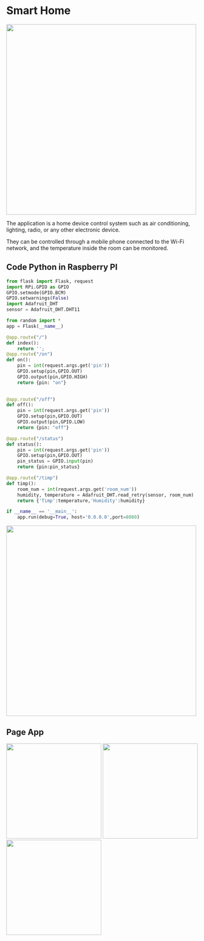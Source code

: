 # Smart Home

<img src="https://mohammed-dev.com/cv/wp-content/uploads/2023/07/smart_home.png" width="500" />

The application is a home device control system such as air conditioning, lighting, radio, or any other electronic device.

They can be controlled through a mobile phone connected to the Wi-Fi network, and the temperature inside the room can be monitored.
## Code Python in Raspberry PI
```python
from flask import Flask, request
import RPi.GPIO as GPIO
GPIO.setmode(GPIO.BCM)
GPIO.setwarnings(False)
import Adafruit_DHT
sensor = Adafruit_DHT.DHT11

from random import *
app = Flask(__name__)

@app.route("/")
def index():
    return '';
@app.route("/on")
def on():
    pin = int(request.args.get('pin'))
    GPIO.setup(pin,GPIO.OUT)
    GPIO.output(pin,GPIO.HIGH)
    return {pin: "on"}
 

@app.route("/off")
def off():
    pin = int(request.args.get('pin'))
    GPIO.setup(pin,GPIO.OUT)
    GPIO.output(pin,GPIO.LOW)
    return {pin: "off"}

@app.route("/status")
def status():
    pin = int(request.args.get('pin'))
    GPIO.setup(pin,GPIO.OUT)
    pin_status = GPIO.input(pin)
    return {pin:pin_status}

@app.route("/timp")
def timp():
    room_num = int(request.args.get('room_num'))
    humidity, temperature = Adafruit_DHT.read_retry(sensor, room_num)
    return {'Timp':temperature,'Humidity':humidity}

if __name__ == '__main__':
    app.run(debug=True, host='0.0.0.0',port=8080)
```
<img src="https://github.com/mohammeddawida/Smart-Home/blob/main/ScreenShots/smarthome_bb.png" width="500" />

## Page App

<img src="https://github.com/mohammeddawida/Smart-Home/blob/main/ScreenShots/Screenshot_1.png" width="250" />
<img src="https://github.com/mohammeddawida/Smart-Home/blob/main/ScreenShots/Screenshot_2.png" width="250" />
<img src="https://github.com/mohammeddawida/Smart-Home/blob/main/ScreenShots/Screenshot_3.png" width="250" />
